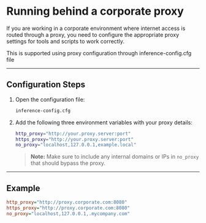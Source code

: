 # Running behind a corporate proxy

If you are working in a corporate environment where internet access is routed through a proxy, you need to configure the appropriate proxy settings for tools and scripts to work correctly.

This is supported using proxy configuration through inference-config.cfg file

---

## Configuration Steps

1. Open the configuration file:

   ```bash
   inference-config.cfg
   ```

2. Add the following three environment variables with your proxy details:

   ```bash
   http_proxy="http://your.proxy.server:port"
   https_proxy="http://your.proxy.server:port"
   no_proxy="localhost,127.0.0.1,example.local"
   ```

   > **Note:** Make sure to include any internal domains or IPs in `no_proxy` that should bypass the proxy.

---

## Example

```ini
http_proxy="http://proxy.corporate.com:8080"
https_proxy="http://proxy.corporate.com:8080"
no_proxy="localhost,127.0.0.1,.mycompany.com"
```